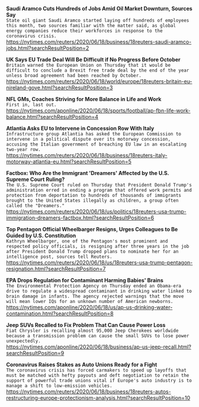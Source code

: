**Saudi Aramco Cuts Hundreds of Jobs Amid Oil Market Downturn, Sources Say**\
`State oil giant Saudi Aramco started laying off hundreds of employees this month, two sources familiar with the matter said, as global energy companies reduce their workforces in response to the coronavirus crisis.`\
https://nytimes.com/reuters/2020/06/18/business/18reuters-saudi-aramco-jobs.html?searchResultPosition=2

**UK Says EU Trade Deal Will Be Difficult if No Progress Before October**\
`Britain warned the European Union on Thursday that it would be difficult to conclude a Brexit free trade deal by the end of the year unless broad agreement had been reached by October.`\
https://nytimes.com/reuters/2020/06/18/world/europe/18reuters-britain-eu-nireland-gove.html?searchResultPosition=3

**NFL GMs, Coaches Striving for More Balance in Life and Work**\
`First in, last out.`\
https://nytimes.com/aponline/2020/06/18/sports/football/ap-fbn-life-work-balance.html?searchResultPosition=4

**Atlantia Asks EU to Intervene in Concession Row With Italy**\
`Infrastructure group Atlantia has asked the European Commission to intervene in a political dispute over its motorway concession, accusing the Italian government of breaching EU law in an escalating two-year row.`\
https://nytimes.com/reuters/2020/06/18/business/18reuters-italy-motorway-atlantia-eu.html?searchResultPosition=5

**Factbox: Who Are the Immigrant 'Dreamers' Affected by the U.S. Supreme Court Ruling?**\
`The U.S. Supreme Court ruled on Thursday that President Donald Trump's administration erred in ending a program that offered work permits and protection from deportation to hundreds of thousands of immigrants brought to the United States illegally as children, a group often called the "Dreamers." `\
https://nytimes.com/reuters/2020/06/18/us/politics/18reuters-usa-trump-immigration-dreamers-factbox.html?searchResultPosition=6

**Top Pentagon Official Wheelbarger Resigns, Urges Colleagues to Be Guided by U.S. Constitution**\
`Kathryn Wheelbarger, one of the Pentagon's most prominent and respected policy officials, is resigning after three years in the job after President Donald Trump dropped plans to nominate her for an intelligence post, sources tell Reuters.     `\
https://nytimes.com/reuters/2020/06/18/us/18reuters-usa-trump-pentagon-resignation.html?searchResultPosition=7

**EPA Drops Regulation for Contaminant Harming Babies' Brains**\
`The Environmental Protection Agency on Thursday ended an Obama-era drive to regulate a widespread contaminant in drinking water linked to brain damage in infants. The agency rejected warnings that the move will mean lower IQs for an unknown number of American newborns.`\
https://nytimes.com/aponline/2020/06/18/us/ap-us-drinking-water-contamination.html?searchResultPosition=8

**Jeep SUVs Recalled to Fix Problem That Can Cause Power Loss**\
`Fiat Chrysler is recalling almost 95,000 Jeep Cherokees worldwide because a transmission problem can cause the small SUVs to lose power unexpectedly.`\
https://nytimes.com/aponline/2020/06/18/business/ap-us-jeep-recall.html?searchResultPosition=9

**Coronavirus Raises Stakes as Auto Unions Ready for a Fight**\
`The coronavirus crisis has forced carmakers to speed up layoffs that must be matched with hefty payouts and deft negotiation to retain the support of powerful trade unions vital if Europe's auto industry is to manage a shift to low-emission vehicles.`\
https://nytimes.com/reuters/2020/06/18/business/18reuters-autos-restructuring-europe-protectionism-analysis.html?searchResultPosition=10


